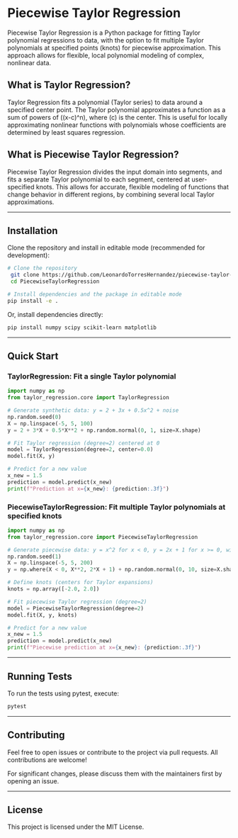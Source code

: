 # Piecewise Taylor Regression

Piecewise Taylor Regression is a Python package for fitting Taylor polynomial regressions to data, with the option to fit multiple Taylor polynomials at specified points (knots) for piecewise approximation. This approach allows for flexible, local polynomial modeling of complex, nonlinear data.

## What is Taylor Regression?

Taylor Regression fits a polynomial (Taylor series) to data around a specified center point. The Taylor polynomial approximates a function as a sum of powers of \((x-c)^n\), where \(c\) is the center. This is useful for locally approximating nonlinear functions with polynomials whose coefficients are determined by least squares regression.

## What is Piecewise Taylor Regression?

Piecewise Taylor Regression divides the input domain into segments, and fits a separate Taylor polynomial to each segment, centered at user-specified knots. This allows for accurate, flexible modeling of functions that change behavior in different regions, by combining several local Taylor approximations.

---

## Installation

Clone the repository and install in editable mode (recommended for development):

```bash
# Clone the repository
 git clone https://github.com/LeonardoTorresHernandez/piecewise-taylor-regression.git
 cd PiecewiseTaylorRegression

# Install dependencies and the package in editable mode
pip install -e .
```

Or, install dependencies directly:

```bash
pip install numpy scipy scikit-learn matplotlib
```

---

## Quick Start

### TaylorRegression: Fit a single Taylor polynomial

```python
import numpy as np
from taylor_regression.core import TaylorRegression

# Generate synthetic data: y = 2 + 3x + 0.5x^2 + noise
np.random.seed(0)
X = np.linspace(-5, 5, 100)
y = 2 + 3*X + 0.5*X**2 + np.random.normal(0, 1, size=X.shape)

# Fit Taylor regression (degree=2) centered at 0
model = TaylorRegression(degree=2, center=0.0)
model.fit(X, y)

# Predict for a new value
x_new = 1.5
prediction = model.predict(x_new)
print(f"Prediction at x={x_new}: {prediction:.3f}")
```

### PiecewiseTaylorRegression: Fit multiple Taylor polynomials at specified knots

```python
import numpy as np
from taylor_regression.core import PiecewiseTaylorRegression

# Generate piecewise data: y = x^2 for x < 0, y = 2x + 1 for x >= 0, with noise
np.random.seed(1)
X = np.linspace(-5, 5, 200)
y = np.where(X < 0, X**2, 2*X + 1) + np.random.normal(0, 10, size=X.shape)

# Define knots (centers for Taylor expansions)
knots = np.array([-2.0, 2.0])

# Fit piecewise Taylor regression (degree=2)
model = PiecewiseTaylorRegression(degree=2)
model.fit(X, y, knots)

# Predict for a new value
x_new = 1.5
prediction = model.predict(x_new)
print(f"Piecewise prediction at x={x_new}: {prediction:.3f}")
```

---

## Running Tests

To run the tests using pytest, execute:

```bash
pytest
```

---

## Contributing

Feel free to open issues or contribute to the project via pull requests. All contributions are welcome!

For significant changes, please discuss them with the maintainers first by opening an issue.

---

## License

This project is licensed under the MIT License.
